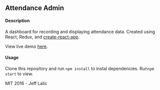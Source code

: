 ## Attendance Admin

#### Description
A dashboard for recording and displaying attendance data. Created using React, Redux, and [create-react-app](https://github.com/facebookincubator/create-react-app).

View live demo [here](attendance-admin.surge.sh).

#### Usage
Clone this repository and run `npm install` to instal dependencies. Run`npm start` to view.

MIT 2016 - Jeff Lalic
